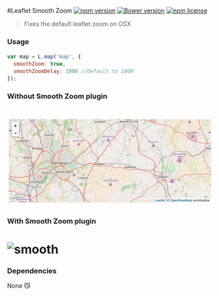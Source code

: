 #Leaflet Smooth Zoom [![npm version](https://badge.fury.io/js/kakapo.svg)](https://badge.fury.io/js/kakapo) [![Bower version](https://badge.fury.io/bo/Leaflet.smoothzoom.svg)](https://badge.fury.io/bo/Leaflet.smoothzoom) [![npm license](https://img.shields.io/npm/l/awesome-badges.svg)](https://tldrlegal.com/license/mit-license)

> Fixes the default leaflet zoom on OSX

### Usage

```javascript
var map = L.map('map', {
  smoothZoom: true,
  smoothZoomDelay: 1000 //Default to 1000
});
```

### Without Smooth Zoom plugin

# ![no-smooth](showcase/no-smooth.gif)

### With Smooth Zoom plugin
    
# ![smooth](showcase/smooth.gif)

### Dependencies

None 😼
